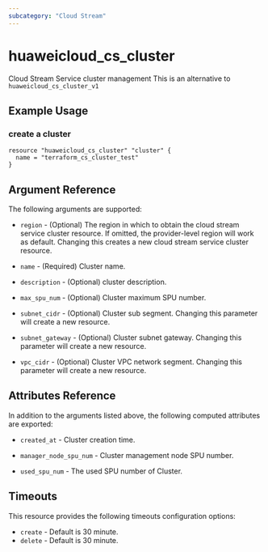 ```yaml
---
subcategory: "Cloud Stream"
---
```


# huaweicloud\_cs\_cluster

Cloud Stream Service cluster management
This is an alternative to `huaweicloud_cs_cluster_v1`

## Example Usage

### create a cluster

```hcl
resource "huaweicloud_cs_cluster" "cluster" {
  name = "terraform_cs_cluster_test"
}
```

## Argument Reference

The following arguments are supported:

* `region` - (Optional) The region in which to obtain the cloud stream service cluster resource. If omitted, the provider-level region will work as default. Changing this creates a new cloud stream service cluster resource.

* `name` -
  (Required)
  Cluster name.

* `description` -
  (Optional)
  cluster description.

* `max_spu_num` -
  (Optional)
  Cluster maximum SPU number.

* `subnet_cidr` -
  (Optional)
  Cluster sub segment. Changing this parameter will create a new resource.

* `subnet_gateway` -
  (Optional)
  Cluster subnet gateway. Changing this parameter will create a new resource.

* `vpc_cidr` -
  (Optional)
  Cluster VPC network segment. Changing this parameter will create a new resource.

## Attributes Reference

In addition to the arguments listed above, the following computed attributes are exported:

* `created_at` -
  Cluster creation time.

* `manager_node_spu_num` -
  Cluster management node SPU number.

* `used_spu_num` -
  The used SPU number of Cluster.

## Timeouts
This resource provides the following timeouts configuration options:
- `create` - Default is 30 minute.
- `delete` - Default is 30 minute.

